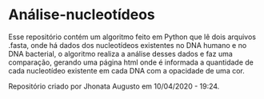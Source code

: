 # Análise-nucleotídeos
 Esse repositório contém um algoritmo feito em Python que lê dois arquivos .fasta, onde há dados dos nucleotídeos existentes no DNA humano e no DNA bacterial, o algoritmo realiza a análise desses dados e faz uma comparação, gerando uma página html onde é informada a quantidade de cada nucleotídeo existente em cada DNA com a opacidade de uma cor. 
    
 Repositório criado por Jhonata Augusto em 10/04/2020 - 19:24.
